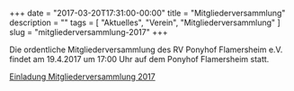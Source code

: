 +++
date        = "2017-03-20T17:31:00-00:00"
title       = "Mitgliederversammlung"
description = ""
tags        = [ "Aktuelles", "Verein", "Mitgliederversammlung" ]
slug        = "mitgliederversammlung-2017"
+++

Die ordentliche Mitgliederversammlung des RV Ponyhof Flamersheim
e.V. findet am 19.4.2017 um 17:00 Uhr auf dem Ponyhof
Flamersheim statt.

[Einladung Mitgliederversammlung 2017](/downloads/einladung-mitgliederversammlung-2017.pdf)

